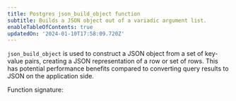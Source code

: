 ```yaml
---
title: Postgres json_build_object function
subtitle: Builds a JSON object out of a variadic argument list.
enableTableOfContents: true
updatedOn: '2024-01-10T17:58:09.720Z'
---
```



`json_build_object` is used to construct a JSON object from a set of key-value pairs, creating a JSON representation of a row or set of rows. This has potential performance benefits compared to converting query results to JSON on the application side.

Function signature: